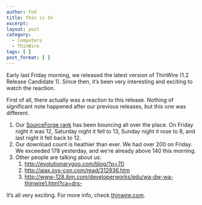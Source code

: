 ```yaml
---
author: Ted
title: Thin is In
excerpt:
layout: post
category:
  - Computers
  - ThinWire
tags: [ ]
post_format: [ ]
---
```

Early last Friday morning, we released the latest version of ThinWire (1.2 Release Candidate 1). Since then, it’s been very interesting and exciting to watch the reaction.

First of all, there actually was a reaction to this release. Nothing of significant note happened after our previous releases, but this one was different.

1.  Our [SourceForge rank][1] has been bouncing all over the place. On Friday night it was 12, Saturday night it fell to 13, Sunday night it rose to 8, and last night it fell back to 12.
2.  Our download count is heathier than ever. We had over 200 on Friday. We exceeded 178 yesterday, and we’re already above 140 this morning.
3.  Other people are talking about us: 
    1.  <http://evolutionarygoo.com/blog/?p=70>
    2.  <http://ajax.sys-con.com/read/312936.htm>
    3.  <http://www-128.ibm.com/developerworks/edu/wa-dw-wa-thinwire1.html?ca=drs->

It’s all very exciting. For more info, check [thinwire.com][2].

 [1]: http://sourceforge.net/project/stats/index.php?group_id=170706&ugn=thinwire
 [2]: http://www.thinwire.com